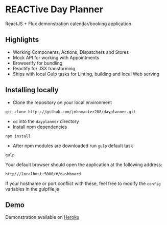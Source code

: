 # REACTive Day Planner
ReactJS + Flux demonstration calendar/booking application.

## Highlights
 - Working Components, Actions, Dispatchers and Stores
 - Mock API for working with Appointments
 - Browserify for bundling
 - Reactify for JSX transforming 
 - Ships with local Gulp tasks for Linting, building and local Web serving

## Installing locally
- Clone the repository on your local environment
```
git clone https://github.com/johnmaster208/dayplanner.git
```
- ```cd``` into the ```dayplanner``` directory
- Install npm dependencies
```
npm install
```
- After npm modules are downloaded run ```gulp``` default task
```
gulp
```
Your default browser should open the application at the following address:
```
http://localhost:5000/#/dashboard
```
If your hostname or port conflict with these, feel free to modify the ```config``` variables in the gulpfile.js

## Demo
Demonstration available on [Heroku](https://rocky-ridge-51031.herokuapp.com/#/dashboard)